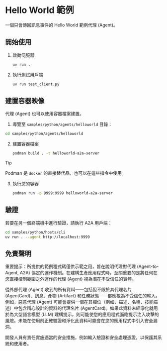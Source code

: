 # Hello World 範例

一個只會傳回訊息事件的 Hello World 範例代理 (Agent)。

## 開始使用

1. 啟動伺服器

   ```bash
   uv run .
   ```

2. 執行測試用戶端

   ```bash
   uv run test_client.py
   ```

## 建置容器映像

代理 (Agent) 也可以使用容器檔案建置。

1. 導覽至 `samples/python/agents/helloworld` 目錄：

  ```bash
  cd samples/python/agents/helloworld
  ```

2. 建置容器檔案

    ```bash
    podman build . -t helloworld-a2a-server
    ```

> [!Tip]
> Podman 是 `docker` 的直接替代品，也可以在這些指令中使用。

3. 執行您的容器

    ```bash
    podman run -p 9999:9999 helloworld-a2a-server
    ```

## 驗證

若要在另一個終端機中進行驗證，請執行 A2A 用戶端：

```bash
cd samples/python/hosts/cli
uv run . --agent http://localhost:9999
```


## 免責聲明
重要提示：所提供的範例程式碼僅供示範之用，旨在說明代理對代理 (Agent-to-Agent, A2A) 協定的運作機制。在建構生產應用程式時，至關重要的是將任何在您直接控制範圍之外運作的代理 (Agent) 視為潛在不受信任的實體。

從外部代理 (Agent) 收到的所有資料——包括但不限於其代理名片 (AgentCard)、訊息、產物 (Artifact) 和任務狀態——都應視為不受信任的輸入。例如，惡意代理 (Agent) 可能會提供一個在其欄位（例如，描述、名稱、技能描述）中包含精心設計的資料的代理名片 (AgentCard)。如果此資料未經淨化就用於為大型語言模型 (LLM) 建構提示，則可能使您的應用程式面臨提示注入攻擊的風險。未能在使用前正確驗證和淨化此資料可能會在您的應用程式中引入安全漏洞。

開發人員有責任實施適當的安全措施，例如輸入驗證和安全處理憑證，以保護其系統和使用者。